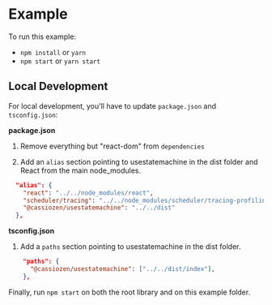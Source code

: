 # Example

To run this example:

- `npm install` or `yarn`
- `npm start` or `yarn start`

## Local Development

For local development, you'll have to update `package.json` and `tsconfig.json`:

**package.json**

1. Remove everything but "react-dom" from `dependencies`

2. Add an `alias` section pointing to usestatemachine in the dist folder and React from the main node_modules.

```json
  "alias": {
    "react": "../../node_modules/react",
    "scheduler/tracing": "../../node_modules/scheduler/tracing-profiling",
    "@cassiozen/usestatemachine": "../../dist"
  },
```

**tsconfig.json**

1. Add a `paths` section pointing to usestatemachine in the dist folder.

```json
    "paths": {
      "@cassiozen/usestatemachine": ["../../dist/index"],
    },
```

Finally, run `npm start` on both the root library and on this example folder.
